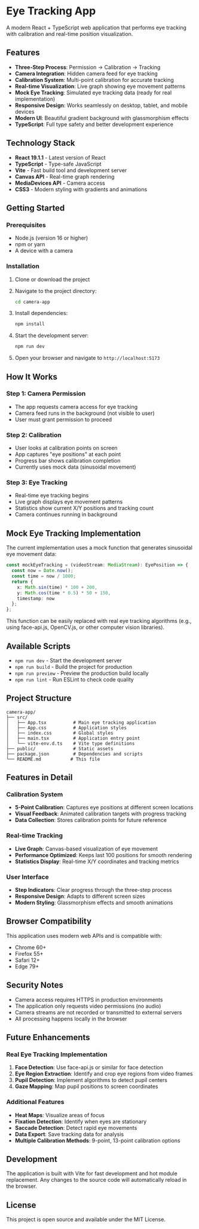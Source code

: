 # Eye Tracking App

A modern React + TypeScript web application that performs eye tracking with calibration and real-time position visualization.

## Features

- **Three-Step Process**: Permission → Calibration → Tracking
- **Camera Integration**: Hidden camera feed for eye tracking
- **Calibration System**: Multi-point calibration for accurate tracking
- **Real-time Visualization**: Live graph showing eye movement patterns
- **Mock Eye Tracking**: Simulated eye tracking data (ready for real implementation)
- **Responsive Design**: Works seamlessly on desktop, tablet, and mobile devices
- **Modern UI**: Beautiful gradient background with glassmorphism effects
- **TypeScript**: Full type safety and better development experience

## Technology Stack

- **React 19.1.1** - Latest version of React
- **TypeScript** - Type-safe JavaScript
- **Vite** - Fast build tool and development server
- **Canvas API** - Real-time graph rendering
- **MediaDevices API** - Camera access
- **CSS3** - Modern styling with gradients and animations

## Getting Started

### Prerequisites

- Node.js (version 16 or higher)
- npm or yarn
- A device with a camera

### Installation

1. Clone or download the project
2. Navigate to the project directory:
   ```bash
   cd camera-app
   ```

3. Install dependencies:
   ```bash
   npm install
   ```

4. Start the development server:
   ```bash
   npm run dev
   ```

5. Open your browser and navigate to `http://localhost:5173`

## How It Works

### Step 1: Camera Permission
- The app requests camera access for eye tracking
- Camera feed runs in the background (not visible to user)
- User must grant permission to proceed

### Step 2: Calibration
- User looks at calibration points on screen
- App captures "eye positions" at each point
- Progress bar shows calibration completion
- Currently uses mock data (sinusoidal movement)

### Step 3: Eye Tracking
- Real-time eye tracking begins
- Live graph displays eye movement patterns
- Statistics show current X/Y positions and tracking count
- Camera continues running in background

## Mock Eye Tracking Implementation

The current implementation uses a mock function that generates sinusoidal eye movement data:

```typescript
const mockEyeTracking = (videoStream: MediaStream): EyePosition => {
  const now = Date.now();
  const time = now / 1000;
  return {
    x: Math.sin(time) * 100 + 200,
    y: Math.cos(time * 0.5) * 50 + 150,
    timestamp: now
  };
};
```

This function can be easily replaced with real eye tracking algorithms (e.g., using face-api.js, OpenCV.js, or other computer vision libraries).

## Available Scripts

- `npm run dev` - Start the development server
- `npm run build` - Build the project for production
- `npm run preview` - Preview the production build locally
- `npm run lint` - Run ESLint to check code quality

## Project Structure

```
camera-app/
├── src/
│   ├── App.tsx          # Main eye tracking application
│   ├── App.css          # Application styles
│   ├── index.css        # Global styles
│   ├── main.tsx         # Application entry point
│   └── vite-env.d.ts    # Vite type definitions
├── public/              # Static assets
├── package.json         # Dependencies and scripts
└── README.md           # This file
```

## Features in Detail

### Calibration System
- **5-Point Calibration**: Captures eye positions at different screen locations
- **Visual Feedback**: Animated calibration targets with progress tracking
- **Data Collection**: Stores calibration points for future reference

### Real-time Tracking
- **Live Graph**: Canvas-based visualization of eye movement
- **Performance Optimized**: Keeps last 100 positions for smooth rendering
- **Statistics Display**: Real-time X/Y coordinates and tracking metrics

### User Interface
- **Step Indicators**: Clear progress through the three-step process
- **Responsive Design**: Adapts to different screen sizes
- **Modern Styling**: Glassmorphism effects and smooth animations

## Browser Compatibility

This application uses modern web APIs and is compatible with:
- Chrome 60+
- Firefox 55+
- Safari 12+
- Edge 79+

## Security Notes

- Camera access requires HTTPS in production environments
- The application only requests video permissions (no audio)
- Camera streams are not recorded or transmitted to external servers
- All processing happens locally in the browser

## Future Enhancements

### Real Eye Tracking Implementation
1. **Face Detection**: Use face-api.js or similar for face detection
2. **Eye Region Extraction**: Identify and crop eye regions from video frames
3. **Pupil Detection**: Implement algorithms to detect pupil centers
4. **Gaze Mapping**: Map pupil positions to screen coordinates

### Additional Features
- **Heat Maps**: Visualize areas of focus
- **Fixation Detection**: Identify when eyes are stationary
- **Saccade Detection**: Detect rapid eye movements
- **Data Export**: Save tracking data for analysis
- **Multiple Calibration Methods**: 9-point, 13-point calibration options

## Development

The application is built with Vite for fast development and hot module replacement. Any changes to the source code will automatically reload in the browser.

## License

This project is open source and available under the MIT License.
